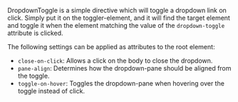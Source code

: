 
DropdownToggle is a simple directive which will toggle a dropdown link on click.  Simply put it on the toggler-element, and it will find the target element and toggle it when the element matching the value of the `dropdown-toggle` attribute is clicked.

The following settings can be applied as attributes to the root element:

- `close-on-click`: Allows a click on the body to close the dropdown.
- `pane-align`: Determines how the dropdown-pane should be aligned from the toggle.
- `toggle-on-hover`: Toggles the dropdown-pane when hovering over the toggle instead of click. 
